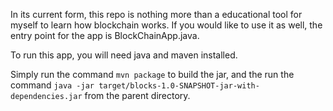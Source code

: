 In its current form, this repo is nothing more than a educational tool for 
myself to learn how blockchain works.  If you would like to use it as well, the 
entry point for the app is BlockChainApp.java. 

To run this app, you will need java and maven installed.  

Simply run the command `mvn package` to build the jar, and the run the command
`java -jar target/blocks-1.0-SNAPSHOT-jar-with-dependencies.jar` from the parent
directory.
